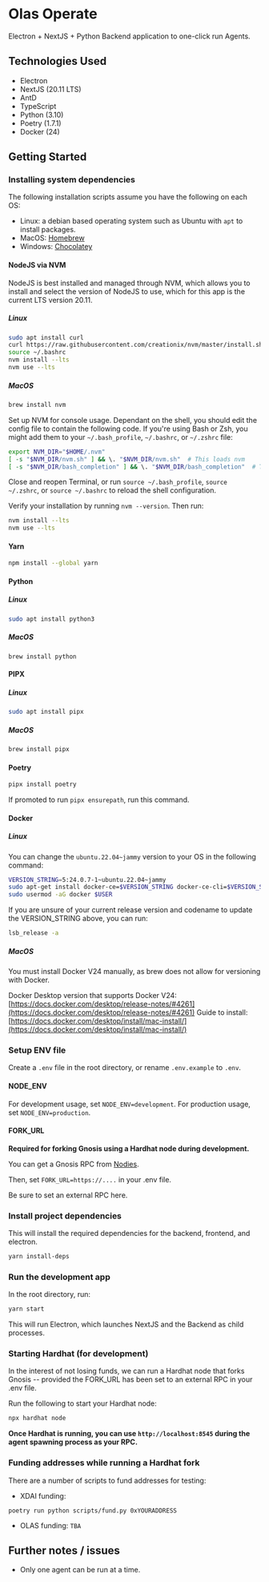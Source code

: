 # Olas Operate
Electron + NextJS + Python Backend application to one-click run Agents.

## Technologies Used
- Electron
- NextJS (20.11 LTS)
- AntD
- TypeScript
- Python (3.10)
- Poetry (1.7.1)
- Docker (24)

## Getting Started

### Installing system dependencies

The following installation scripts assume you have the following on each OS:
- Linux: a debian based operating system such as Ubuntu with `apt` to install packages.
- MacOS: [Homebrew](https://brew.sh/)
- Windows: [Chocolatey](https://chocolatey.org/install)

#### NodeJS via NVM

NodeJS is best installed and managed through NVM, which allows you to install and select the version of NodeJS to use, which for this app is the current LTS version 20.11.

##### Linux

```bash
sudo apt install curl 
curl https://raw.githubusercontent.com/creationix/nvm/master/install.sh | bash 
source ~/.bashrc
nvm install --lts
nvm use --lts
```

##### MacOS

```bash
brew install nvm
```

Set up NVM for console usage. Dependant on the shell, you should edit the config file to contain the following code.
If you're using Bash or Zsh, you might add them to your `~/.bash_profile`, `~/.bashrc`, or `~/.zshrc` file:

```bash
export NVM_DIR="$HOME/.nvm"
[ -s "$NVM_DIR/nvm.sh" ] && \. "$NVM_DIR/nvm.sh"  # This loads nvm
[ -s "$NVM_DIR/bash_completion" ] && \. "$NVM_DIR/bash_completion"  # This loads nvm bash_completion
```

Close and reopen Terminal, or run `source ~/.bash_profile`, `source ~/.zshrc`, or `source ~/.bashrc` to reload the shell configuration.

Verify your installation by running `nvm --version`. Then run:

```bash
nvm install --lts
nvm use --lts
```

#### Yarn

```bash
npm install --global yarn
```

#### Python
##### Linux
```bash
sudo apt install python3
```
##### MacOS
```
brew install python
```

#### PIPX
##### Linux
```bash
sudo apt install pipx
```
##### MacOS
```bash
brew install pipx
```

#### Poetry
```bash
pipx install poetry
```
If promoted to run `pipx ensurepath`, run this command.

#### Docker
##### Linux
You can change the `ubuntu.22.04~jammy` version to your OS in the following command:
```bash
VERSION_STRING=5:24.0.7-1~ubuntu.22.04~jammy
sudo apt-get install docker-ce=$VERSION_STRING docker-ce-cli=$VERSION_STRING containerd.io docker-buildx-plugin docker-compose-plugin
sudo usermod -aG docker $USER
```
If you are unsure of your current release version and codename to update the VERSION_STRING above, you can run:
```bash
lsb_release -a
```
##### MacOS

You must install Docker V24 manually, as brew does not allow for versioning with Docker.

Docker Desktop version that supports Docker V24: [https://docs.docker.com/desktop/release-notes/#4261](https://docs.docker.com/desktop/release-notes/#4261)
Guide to install: [https://docs.docker.com/desktop/install/mac-install/](https://docs.docker.com/desktop/install/mac-install/)

### Setup ENV file

Create a `.env` file in the root directory, or rename `.env.example` to `.env`.

#### NODE_ENV
For development usage, set `NODE_ENV=development`.
For production usage, set `NODE_ENV=production`.

#### FORK_URL

**Required for forking Gnosis using a Hardhat node during development.**

You can get a Gnosis RPC from [Nodies](https://www.nodies.app/).

Then, set `FORK_URL=https://....` in your .env file.

Be sure to set an external RPC here.


### Install project dependencies

This will install the required dependencies for the backend, frontend, and electron.

```bash
yarn install-deps
```

### Run the development app

In the root directory, run:

```bash
yarn start
```

This will run Electron, which launches NextJS and the Backend as child processes.

### Starting Hardhat (for development)

In the interest of not losing funds, we can run a Hardhat node that forks Gnosis -- provided the FORK_URL has been set to an external RPC in your .env file.

Run the following to start your Hardhat node:

```bash
npx hardhat node
```

**Once Hardhat is running, you can use `http://localhost:8545` during the agent spawning process as your RPC.**

### Funding addresses while running a Hardhat fork
There are a number of scripts to fund addresses for testing:

- XDAI funding:
```
poetry run python scripts/fund.py 0xYOURADDRESS
```
- OLAS funding: `TBA`

## Further notes / issues

- Only one agent can be run at a time.
